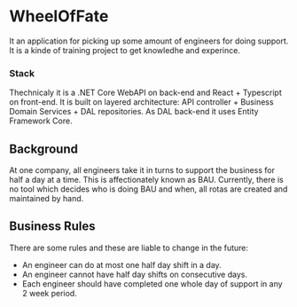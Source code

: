 # WheelOfFate

It an application for picking up some amount of engineers for doing support. 
It is a kinde of training project to get knowledhe and experince. 

### Stack

Thechnicaly it is a .NET Core WebAPI on back-end and React + Typescript on front-end. 
It is built on layered architecture: API controller + Business Domain Services + DAL repositories.
As DAL back-end it uses Entity Framework Core.

## Background

At one company, all engineers take it in turns to support the business for half a day at a time. This is affectionately known as BAU.
Currently, there is no tool which decides who is doing BAU and when, all rotas are created and maintained by hand.

## Business Rules

There are some rules and these are liable to change in the future:
- An engineer can do at most one half day shift in a day.
- An engineer cannot have half day shifts on consecutive days.
- Each engineer should have completed one whole day of support in any 2 week period.

